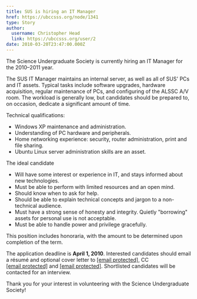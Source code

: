 ```yaml
---
title: SUS is hiring an IT Manager 
href: https://ubccsss.org/node/1341
type: Story
author:
  username: Christopher Head
  link: https://ubccsss.org/user/2
date: 2010-03-20T23:47:00.000Z
---
```


<div class="field field-name-body field-type-text-with-summary field-label-hidden"><div class="field-items"><div class="field-item even"><p>The Science Undergraduate Society is currently hiring an IT Manager for the 2010&#x2013;2011 year.</p>
<p>The SUS IT Manager maintains an internal server, as well as all of SUS&apos; PCs and IT assets. Typical tasks include software upgrades, hardware acquisition, regular maintenance of PCs, and configuring of the ALSSC A/V room. The workload is generally low, but candidates should be prepared to, on occasion, dedicate a significant amount of time.</p>
<p>Technical qualifications:</p>
<ul>
<li>Windows XP maintenance and administration.</li>
<li>Understanding of PC hardware and peripherals.</li>
<li>Home networking experience: security, router administration, print and file sharing.</li>
<li>Ubuntu Linux server administration skills are an asset.</li>
</ul>
<p>The ideal candidate</p>
<ul>
<li>Will have some interest or experience in IT, and stays informed about new technologies.</li>
<li>Must be able to perform with limited resources and an open mind.</li>
<li>Should know when to ask for help.</li>
<li>Should be able to explain technical concepts and jargon to a non-technical audience.</li>
<li>Must have a strong sense of honesty and integrity. Quietly &quot;borrowing&quot; assets for personal use is not acceptable.</li>
<li>Must be able to handle power and privilege gracefully.</li>
</ul>
<p>This position includes honoraria, with the amount to be determined upon completion of the term.</p>
<p>The application deadline is <strong>April 1, 2010</strong>. Interested candidates should email a r&#xE9;sum&#xE9; and optional cover letter to <a href="/cdn-cgi/l/email-protection#562133343b37252233241625232578233435783537"><span class="__cf_email__" data-cfemail="d5a2b0b7b8b4a6a1b0a795a6a0a6fba0b7b6fbb6b4">[email&#xA0;protected]</span></a>, CC <a href="/cdn-cgi/l/email-protection#3051545d595e594344425144595f5e1e43454370575d51595c1e535f5d"><span class="__cf_email__" data-cfemail="a1c0c5ccc8cfc8d2d5d3c0d5c8cecf8fd2d4d2e1c6ccc0c8cd8fc2cecc">[email&#xA0;protected]</span></a> and <a href="/cdn-cgi/l/email-protection#593b343837383e3c2b772a2c2a193e34383035773a3634"><span class="__cf_email__" data-cfemail="482a252926292f2d3a663b3d3b082f25292124662b2725">[email&#xA0;protected]</span></a>. Shortlisted candidates will be contacted for an interview.</p>
<p>Thank you for your interest in volunteering with the Science Undergraduate Society!</p>
</div></div></div>    <footer>
          </footer>